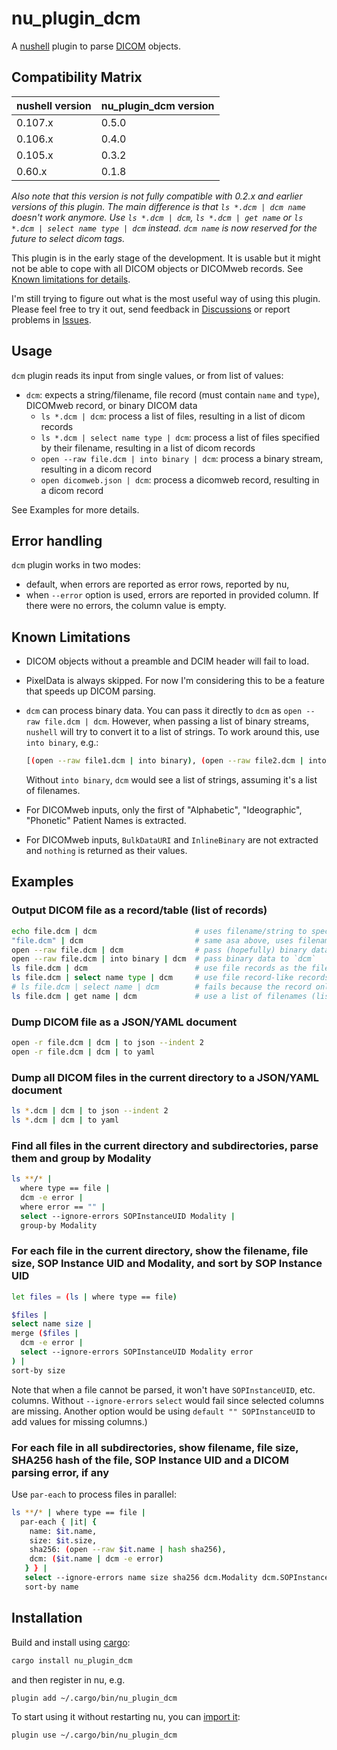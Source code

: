 # nu_plugin_dcm

A [nushell](https://www.nushell.sh/) plugin to parse [DICOM](https://en.wikipedia.org/wiki/DICOM) objects.

## Compatibility Matrix

| nushell version | nu_plugin_dcm version |
|-----------------|-----------------------|
| 0.107.x         | 0.5.0                 |
| 0.106.x         | 0.4.0                 |
| 0.105.x         | 0.3.2                 |
| 0.60.x          | 0.1.8                 |

*Also note that this version is not fully compatible with 0.2.x and earlier versions of this plugin. The main difference
is that `ls *.dcm | dcm name` doesn't work anymore.
Use `ls *.dcm | dcm`, `ls *.dcm | get name` or `ls *.dcm | select name type | dcm` instead. `dcm name` is now reserved
for the future to select dicom tags.*

This plugin is in the early stage of the development. It is usable but it might not be able to cope
with all DICOM objects or DICOMweb records. See [Known limitations for details](#known-limitations).

I'm still trying to figure out what is the most useful way of using this plugin. Please feel free to try it out,
send feedback in [Discussions](https://github.com/realcundo/nu_plugin_dcm/discussions) or report problems
in [Issues](https://github.com/realcundo/nu_plugin_dcm/issues).

## Usage

`dcm` plugin reads its input from single values, or from list of values:

- `dcm`: expects a string/filename, file record (must contain `name` and `type`), DICOMweb record, or binary DICOM data
    - `ls *.dcm | dcm`: process a list of files, resulting in a list of dicom records
    - `ls *.dcm | select name type | dcm`: process a list of files specified by their filename, resulting in a list of
      dicom records
    - `open --raw file.dcm | into binary | dcm`: process a binary stream, resulting in a dicom record
    - `open dicomweb.json | dcm`: process a dicomweb record, resulting in a dicom record

See Examples for more details.

## Error handling

`dcm` plugin works in two modes:

- default, when errors are reported as error rows, reported by nu,
- when `--error` option is used, errors are reported in provided column. If there were no errors, the column value is
  empty.

## Known Limitations

- DICOM objects without a preamble and DCIM header will fail to load.
- PixelData is always skipped. For now I'm considering this to be a feature that speeds up DICOM parsing.
- `dcm` can process binary data. You can pass it directly to `dcm` as `open --raw file.dcm | dcm`. However, when passing
  a list of binary streams,
  `nushell` will try to convert it to a list of strings. To work around this, use `into binary`, e.g.:
  ```sh
  [(open --raw file1.dcm | into binary), (open --raw file2.dcm | into binary)] | dcm
  ```

  Without `into binary`, `dcm` would see a list of strings, assuming it's a list of filenames.
- For DICOMweb inputs, only the first of "Alphabetic", "Ideographic", "Phonetic" Patient Names is extracted.
- For DICOMweb inputs, `BulkDataURI` and `InlineBinary` are not extracted and `nothing` is returned as their values.

## Examples

### Output DICOM file as a record/table (list of records)

```sh
echo file.dcm | dcm                      # uses filename/string to specify which file to open
"file.dcm" | dcm                         # same asa above, uses filename/string to specify which file to open
open --raw file.dcm | dcm                # pass (hopefully) binary data to `dcm`
open --raw file.dcm | into binary | dcm  # pass binary data to `dcm`
ls file.dcm | dcm                        # use file records as the filename
ls file.dcm | select name type | dcm     # use file record-like records as the filename
# ls file.dcm | select name | dcm        # fails because the record only contains `name` field.
ls file.dcm | get name | dcm             # use a list of filenames (list of strings, rather than a list of records)
```

### Dump DICOM file as a JSON/YAML document

```sh
open -r file.dcm | dcm | to json --indent 2
open -r file.dcm | dcm | to yaml
```

### Dump all DICOM files in the current directory to a JSON/YAML document

```sh
ls *.dcm | dcm | to json --indent 2
ls *.dcm | dcm | to yaml
```

### Find all files in the current directory and subdirectories, parse them and group by Modality

```sh
ls **/* |
  where type == file |
  dcm -e error |
  where error == "" |
  select --ignore-errors SOPInstanceUID Modality |
  group-by Modality
```

### For each file in the current directory, show the filename, file size, SOP Instance UID and Modality, and sort by SOP Instance UID

```sh
let files = (ls | where type == file)

$files |
select name size |
merge ($files |
  dcm -e error |
  select --ignore-errors SOPInstanceUID Modality error
) |
sort-by size
```

Note that when a file cannot be parsed, it won't have `SOPInstanceUID`, etc. columns. Without `--ignore-errors` `select`
would fail since selected columns are missing. Another option would be using `default "" SOPInstanceUID` to add values
for missing columns.)

### For each file in all subdirectories, show filename, file size, SHA256 hash of the file, SOP Instance UID and a DICOM parsing error, if any

Use `par-each` to process files in parallel:

```sh
ls **/* | where type == file |
  par-each { |it| {
    name: $it.name,
    size: $it.size,
    sha256: (open --raw $it.name | hash sha256),
    dcm: ($it.name | dcm -e error)
   } } |
   select --ignore-errors name size sha256 dcm.Modality dcm.SOPInstanceUID dcm.error |
   sort-by name
```

## Installation

Build and install using [cargo](https://doc.rust-lang.org/cargo/getting-started/installation.html):

```sh
cargo install nu_plugin_dcm
```

and then register in nu, e.g.

```nu
plugin add ~/.cargo/bin/nu_plugin_dcm
```

To start using it without restarting nu, you
can [import it](https://www.nushell.sh/book/plugins.html#importing-plugins):

```nu
plugin use ~/.cargo/bin/nu_plugin_dcm
```
